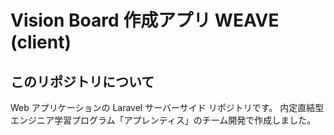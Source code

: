 # Vision Board 作成アプリ WEAVE (client)

## このリポジトリについて

Web アプリケーションの Laravel サーバーサイド リポジトリです。
内定直結型エンジニア学習プログラム「アプレンティス」のチーム開発で作成しました。
